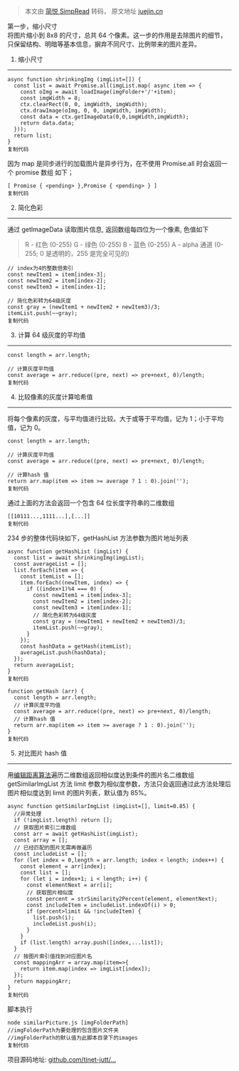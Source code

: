 > 本文由 [简悦 SimpRead](http://ksria.com/simpread/) 转码， 原文地址 [juejin.cn](https://juejin.cn/post/6844903791968387080)

第一步，缩小尺寸  
将图片缩小到 8x8 的尺寸，总共 64 个像素。这一步的作用是去除图片的细节，只保留结构、明暗等基本信息，摒弃不同尺寸、比例带来的图片差异。

1. 缩小尺寸
-------

```
async function shrinkingImg (imgList=[]) {
  const list = await Promise.all(imgList.map( async item => {
    const oImg = await loadImage(imgFolder+'/'+item);
    const imgWidth = 8;
    ctx.clearRect(0, 0, imgWidth, imgWidth);
    ctx.drawImage(oImg, 0, 0, imgWidth, imgWidth);
    const data = ctx.getImageData(0,0,imgWidth,imgWidth);
    return data.data;
  }));
  return list;
}
复制代码

```

因为 map 是同步进行的加载图片是异步行为，在不使用 Promise.all 时会返回一个 promise 数组 如下；

```
[ Promise { <pending> },Promise { <pending> } ]
复制代码

```

2. 简化色彩
-------

通过 getImageData 读取图片信息, 返回数组每四位为一个像素, 色值如下

> R - 红色 (0-255) G - 绿色 (0-255) B - 蓝色 (0-255) A - alpha 通道 (0-255; 0 是透明的，255 是完全可见的)

```
// index为4的整数倍索引
const newItem1 = item[index-3];
const newItem2 = item[index-2];
const newItem3 = item[index-1];

// 简化色彩转为64级灰度
const gray = (newItem1 + newItem2 + newItem3)/3;
itemList.push(~~gray);
复制代码

```

3. 计算 64 级灰度的平均值
----------------

```
const length = arr.length;

// 计算灰度平均值
const average = arr.reduce((pre, next) => pre+next, 0)/length;
复制代码

```

4. 比较像素的灰度计算哈希值
---------------

将每个像素的灰度，与平均值进行比较。大于或等于平均值，记为 1；小于平均值，记为 0。

```
const length = arr.length;

// 计算灰度平均值
const average = arr.reduce((pre, next) => pre+next, 0)/length;

// 计算hash 值
return arr.map(item => item >= average ? 1 : 0).join('');
复制代码

```

通过上面的方法会返回一个包含 64 位长度字符串的二维数组

```
[[10111...,1111...],[...]]
复制代码

```

234 步的整体代码块如下，getHashList 方法参数为图片地址列表

```
async function getHashList (imgList) {
  const list = await shrinkingImg(imgList);
  const averageList = [];
  list.forEach(item => {
    const itemList = [];
    item.forEach((newItem, index) => {
      if ((index+1)%4 === 0) {
        const newItem1 = item[index-3];
        const newItem2 = item[index-2];
        const newItem3 = item[index-1];
        // 简化色彩转为64级灰度
        const gray = (newItem1 + newItem2 + newItem3)/3;
        itemList.push(~~gray);
      }
    }); 
    const hashData = getHash(itemList);
    averageList.push(hashData);
  });
  return averageList;
}
复制代码

```

```
function getHash (arr) {
  const length = arr.length;
  // 计算灰度平均值
  const average = arr.reduce((pre, next) => pre+next, 0)/length;
  // 计算hash 值
  return arr.map(item => item >= average ? 1 : 0).join('');
}
复制代码

```

5. 对比图片 hash 值
--------------

用[编辑距离算法](https://link.juejin.cn?target=https%3A%2F%2Fpeople.cs.pitt.edu%2F~kirk%2Fcs1501%2FPruhs%2FSpring2006%2Fassignments%2Feditdistance%2FLevenshtein%2520Distance.htm "https://people.cs.pitt.edu/~kirk/cs1501/Pruhs/Spring2006/assignments/editdistance/Levenshtein%20Distance.htm")遍历二维数组返回相似度达到条件的图片名二维数组  
getSimilarImgList 方法 limit 参数为相似度参数，方法只会返回通过此方法处理后图片相似度达到 limit 的图片列表，默认值为 85%。

```
async function getSimilarImgList (imgList=[], limit=0.85) {  
  //异常处理
  if (!imgList.length) return [];
  // 获取图片索引二维数组
  const arr = await getHashList(imgList);
  const array = [];
  // 已经匹配的图片无需再做遍历
  const includeList = [];
  for (let index = 0,length = arr.length; index < length; index++) {
    const element = arr[index];
    const list = [];
    for (let i = index+1; i < length; i++) {
      const elementNext = arr[i];
      // 获取图片相似度
      const percent = strSimilarity2Percent(element, elementNext);
      const includeItem = includeList.indexOf(i) > 0;
      if (percent>limit && !includeItem) {
        list.push(i);
        includeList.push(i);
      }
    }
    if (list.length) array.push([index,...list]);
  }
  // 按图片索引值找到对应图片名
  const mappingArr = array.map(item=>{
    return item.map(index => imgList[index]);
  });
  return mappingArr;
}
复制代码

```

脚本执行

```
node similarPicture.js [imgFolderPath] 
//imgFolderPath为要处理的包含图片文件夹  
//imgFolderPath的默认值为此脚本目录下的images
复制代码

```

项目源码地址: [github.com/tinet-jutt/…](https://link.juejin.cn?target=https%3A%2F%2Fgithub.com%2Ftinet-jutt%2FBlog%2Fblob%2Fmain%2Fsrc%2Fcanvas%2FsimilarPicture.js "https://github.com/tinet-jutt/Blog/blob/main/src/canvas/similarPicture.js")